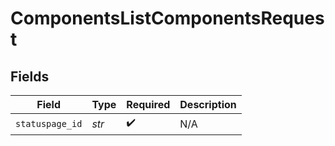 # ComponentsListComponentsRequest


## Fields

| Field              | Type               | Required           | Description        |
| ------------------ | ------------------ | ------------------ | ------------------ |
| `statuspage_id`    | *str*              | :heavy_check_mark: | N/A                |